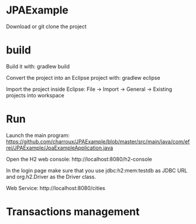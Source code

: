 # JPAExample

Download or git clone the project

# build

Build it with: gradlew build

Convert the project into an Eclipse project with: gradlew eclipse

Import the project inside Eclipse: File -> Import -> General -> Existing projects into workspace

# Run
Launch the main program: https://github.com/charroux/JPAExample/blob/master/src/main/java/com/efrei/JPAExample/JpaExampleApplication.java


Open the H2 web console: http://localhost:8080/h2-console

In the login page make sure that you use jdbc:h2:mem:testdb as JDBC URL and org.h2.Driver as the Driver class.


Web Service: http://localhost:8080/cities

# Transactions management


